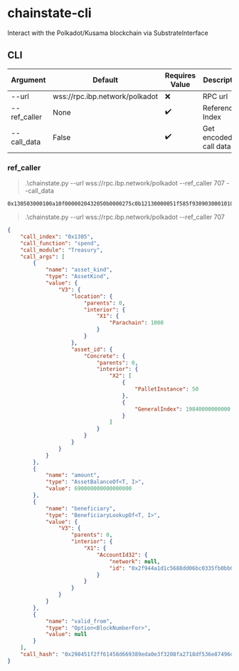 # chainstate-cli
Interact with the Polkadot/Kusama blockchain via SubstrateInterface

## CLI

| Argument                  | Default                        | Requires Value     | Description           |
|---------------------------|--------------------------------|--------------------|-----------------------|
| --url                     | wss://rpc.ibp.network/polkadot | :x:                | RPC url               | 
| --ref_caller              | None                           | :heavy_check_mark: | Referendum Index      |
| --call_data               | False                          | :heavy_check_mark: | Get encoded call data |

### ref_caller
> .\chainstate.py --url wss://rpc.ibp.network/polkadot --ref_caller 707 --call_data
```
0x130503000100a10f0000020432050b0000275c0b12130000051f585f930903000101002f944a1d1c5688dd06bc0335fb0bb058fa7fb2805a4247047dbbbc6c15121bc900
```

> .\chainstate.py --url wss://rpc.ibp.network/polkadot --ref_caller 707
```json
{
    "call_index": "0x1305",
    "call_function": "spend",
    "call_module": "Treasury",
    "call_args": [
        {
            "name": "asset_kind",
            "type": "AssetKind",
            "value": {
                "V3": {
                    "location": {
                        "parents": 0,
                        "interior": {
                            "X1": {
                                "Parachain": 1000
                            }
                        }
                    },
                    "asset_id": {
                        "Concrete": {
                            "parents": 0,
                            "interior": {
                                "X2": [
                                    {
                                        "PalletInstance": 50
                                    },
                                    {
                                        "GeneralIndex": 19840000000000
                                    }
                                ]
                            }
                        }
                    }
                }
            }
        },
        {
            "name": "amount",
            "type": "AssetBalanceOf<T, I>",
            "value": 690000000000000000
        },
        {
            "name": "beneficiary",
            "type": "BeneficiaryLookupOf<T, I>",
            "value": {
                "V3": {
                    "parents": 0,
                    "interior": {
                        "X1": {
                            "AccountId32": {
                                "network": null,
                                "id": "0x2f944a1d1c5688dd06bc0335fb0bb058fa7fb2805a4247047dbbbc6c15121bc9"
                            }
                        }
                    }
                }
            }
        },
        {
            "name": "valid_from",
            "type": "Option<BlockNumberFor>",
            "value": null
        }
    ],
    "call_hash": "0x298451f2ff61458d669389eda0e3f3208fa2718df536e87496d8068adf759f61"
}
```
